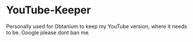 # YouTube-Keeper
Personally used for Obtanium to keep my YouTube version, where it needs to be. Google please dont ban me.
